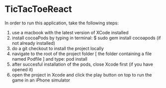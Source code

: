 # TicTacToeReact

In order to run this application, take the following steps:

1. use a macbook with the latest version of XCode installed
2. install cocoaPods by typing in terminal: $ sudo gem install cocoapods (if not already installed)
3. do a git checkout to install the project locally
4. navigate to the root of the project folder [ the folder containing a file named Podfile ] and type: pod install
5. after succesful installation of the pods, close Xcode first (if you have opened it)
6. open the project in Xcode and click the play button on top to run the game in an iPhone simulator
